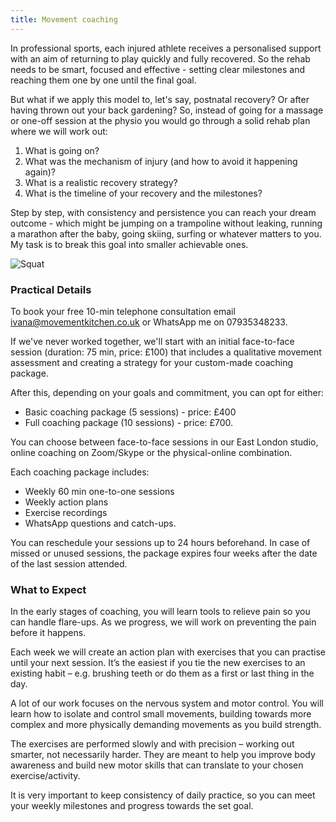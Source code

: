 ```yaml
---
title: Movement coaching
---
```


In professional sports, each injured athlete receives a personalised support with an aim of returning to play quickly and fully recovered. So the rehab needs to be smart, focused and effective - setting clear milestones and reaching them one by one until the final goal. 

But what if we apply this model to, let's say, postnatal recovery? Or after having thrown out your back gardening? So, instead of going for a massage or one-off session at the physio you would go through a solid rehab plan where we will work out:

1. What is going on?
2. What was the mechanism of injury (and how to avoid it happening again)?
3. What is a realistic recovery strategy?
4. What is the timeline of your recovery and the milestones?

Step by step, with consistency and persistence you can reach your dream outcome - which might be jumping on a trampoline without leaking, running a marathon after the baby, going skiing, surfing or whatever matters to you. My task is to break this goal into smaller achievable ones.

![Squat](/images/squat.jpg)

### Practical Details

To book your free 10-min telephone consultation email [ivana@movementkitchen.co.uk](ivana@movementkitchen.co.uk) or WhatsApp me on 07935348233. 

If we've never worked together, we'll start with an initial face-to-face session
(duration: 75 min, price: £100) that includes a qualitative movement assessment
and creating a strategy for your custom-made coaching package.

After this, depending on your goals and commitment, you can opt for either:

- Basic coaching package (5 sessions) - price: £400
- Full coaching package (10 sessions) - price: £700.

You can choose between face-to-face sessions in our East London studio, online coaching on Zoom/Skype or the physical-online combination.

Each coaching package includes:

- Weekly 60 min one-to-one sessions
- Weekly action plans 
- Exercise recordings
- WhatsApp questions and catch-ups.

You can reschedule your sessions up to 24 hours beforehand. In case of missed or
unused sessions, the package expires four weeks after the date of the last
session attended.

### What to Expect

In the early stages of coaching, you will learn tools to relieve pain so you can handle flare-ups. As we progress, we will work on preventing the pain before it happens.

Each week we will create an action plan with exercises that you can practise until your next session. It’s the easiest if you tie the new exercises to an existing habit – e.g. brushing teeth or do them as a first or last thing in the day.

A lot of our work focuses on the nervous system and motor control. You will learn how to isolate and control small movements, building towards more complex and more physically demanding movements as you build strength.

The exercises are performed slowly and with precision – working out smarter, not necessarily harder. They are meant to help you improve body awareness and build new motor skills that can translate to your chosen exercise/activity.

It is very important to keep consistency of daily practice, so you can meet your weekly milestones and progress towards the set goal.